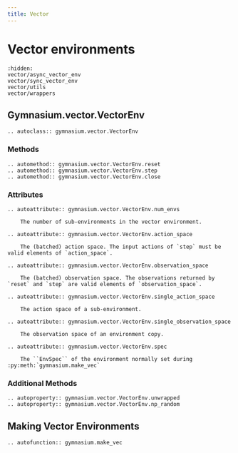 ```yaml
---
title: Vector
---
```


# Vector environments

```{toctree}
:hidden:
vector/async_vector_env
vector/sync_vector_env
vector/utils
vector/wrappers
```

## Gymnasium.vector.VectorEnv

```{eval-rst}
.. autoclass:: gymnasium.vector.VectorEnv
```

### Methods

```{eval-rst}
.. automethod:: gymnasium.vector.VectorEnv.reset
.. automethod:: gymnasium.vector.VectorEnv.step
.. automethod:: gymnasium.vector.VectorEnv.close
```

### Attributes

```{eval-rst}
.. autoattribute:: gymnasium.vector.VectorEnv.num_envs

    The number of sub-environments in the vector environment.

.. autoattribute:: gymnasium.vector.VectorEnv.action_space

    The (batched) action space. The input actions of `step` must be valid elements of `action_space`.

.. autoattribute:: gymnasium.vector.VectorEnv.observation_space

    The (batched) observation space. The observations returned by `reset` and `step` are valid elements of `observation_space`.

.. autoattribute:: gymnasium.vector.VectorEnv.single_action_space

    The action space of a sub-environment.

.. autoattribute:: gymnasium.vector.VectorEnv.single_observation_space

    The observation space of an environment copy.

.. autoattribute:: gymnasium.vector.VectorEnv.spec

    The ``EnvSpec`` of the environment normally set during :py:meth:`gymnasium.make_vec`
```

### Additional Methods

```{eval-rst}
.. autoproperty:: gymnasium.vector.VectorEnv.unwrapped
.. autoproperty:: gymnasium.vector.VectorEnv.np_random
```

## Making Vector Environments

```{eval-rst}
.. autofunction:: gymnasium.make_vec
```
